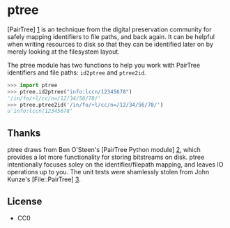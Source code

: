 ptree
=====

[PairTree] [1] is an technique from the digital preservation community for 
safely mapping identifiers to file paths, and back again. It can be helpful 
when writing resources to disk so that they can be identified later on by 
merely looking at the filesystem layout.

The ptree module has two functions to help you work with PairTree identifiers 
and file paths: `id2ptree` and `ptree2id`. 

```python
>>> import ptree
>>> ptree.id2ptree("info:lccn/12345678")
'/in/fo/+l/cc/n=/12/34/56/78/'
>>> ptree.ptree2id('/in/fo/+l/cc/n=/12/34/56/78/')
u'info:lccn/12345678'
```

Thanks
------

ptree draws from Ben O'Steen's [PairTree Python module] [2], which provides a 
lot more functionality for storing bitstreams on disk. ptree intentionally
focuses soley on the identifier/filepath mapping, and leaves IO operations up 
to you. The unit tests were shamlessly stolen from John Kunze's 
[File::PairTree] [3]. 

License
-------

* CC0

[1]: https://confluence.ucop.edu/display/Curation/PairTree
[2]: http://pypi.python.org/pypi/Pairtree
[3]: http://search.cpan.org/dist/File-Pairtree/lib/File/Pairtree.pm
